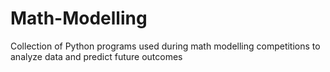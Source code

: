 # Math-Modelling
Collection of Python programs used during math modelling competitions to analyze data and predict future outcomes
